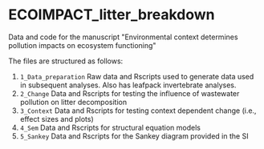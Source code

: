 # ECOIMPACT_litter_breakdown
Data and code for the manuscript "Environmental context determines pollution impacts on ecosystem functioning"

The files are structured as follows:

1. `1_Data_preparation` Raw data and Rscripts used to generate data used in subsequent analyses. Also has leafpack invertebrate analyses.
2. `2_Change` Data and Rscripts for testing the influence of wastewater pollution on litter decomposition
3. `3_Context` Data and Rscripts for testing context dependent change (i.e., effect sizes and plots)
4. `4_Sem` Data and Rscripts for structural equation models 
5. `5_Sankey` Data and Rscripts for the Sankey diagram provided in the SI 
